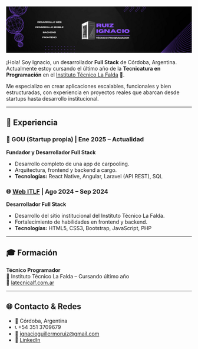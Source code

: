 ![Banner](./banner.png)

¡Hola! Soy Ignacio, un desarrollador **Full Stack** de Córdoba, Argentina.  
Actualmente estoy cursando el último año de la **Tecnicatura en Programación** en el [Instituto Técnico La Falda](https://latecnicalf.com.ar) 🏫.

Me especializo en crear aplicaciones escalables, funcionales y bien estructuradas, con experiencia en proyectos reales que abarcan desde startups hasta desarrollo institucional.

---

## 🚀 Experiencia

### 🧩 GOU (Startup propia) | Ene 2025 – Actualidad
**Fundador y Desarrollador Full Stack**  
- Desarrollo completo de una app de carpooling.
- Arquitectura, frontend y backend a cargo.
- **Tecnologías:** React Native, Angular, Laravel (API REST), SQL


### 🌐 [Web ITLF](https://latecnicalf.com.ar) | Ago 2024 – Sep 2024
**Desarrollador Full Stack**  
- Desarrollo del sitio institucional del Instituto Técnico La Falda.
- Fortalecimiento de habilidades en frontend y backend.
- **Tecnologías:** HTML5, CSS3, Bootstrap, JavaScript, PHP

---

## 🎓 Formación

**Técnico Programador**  
📍 Instituto Técnico La Falda – Cursando último año  
🔗 [latecnicalf.com.ar](https://latecnicalf.com.ar)

---

## 🌐 Contacto & Redes

- 📍 Córdoba, Argentina  
- 📞 +54 351 3709679
- 📧 ignacioguillermoruiz@gmail.com
- 📧 [LinkedIn](https://www.linkedin.com/in/ignacio-ruiz-0274a5297/)

